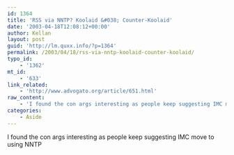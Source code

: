 ```yaml
---
id: 1364
title: 'RSS via NNTP? Koolaid &#038; Counter-Koolaid'
date: '2003-04-18T12:08:12+00:00'
author: Kellan
layout: post
guid: 'http://lm.quxx.info/?p=1364'
permalink: /2003/04/18/rss-via-nntp-koolaid-counter-koolaid/
typo_id:
    - '1362'
mt_id:
    - '633'
link_related:
    - 'http://www.advogato.org/article/651.html'
raw_content:
    - 'I found the con args interesting as people keep suggesting IMC move to using NNTP'
categories:
    - Aside
---
```


I found the con args interesting as people keep suggesting IMC move to using NNTP